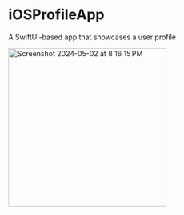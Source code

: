 # iOSProfileApp
A SwiftUI-based app that showcases a user profile

<img width="316" alt="Screenshot 2024-05-02 at 8 16 15 PM" src="https://github.com/sumershinde22/iOSProfileApp/assets/110345858/ce3cb70e-3530-4c7f-9990-8c831515632e">
